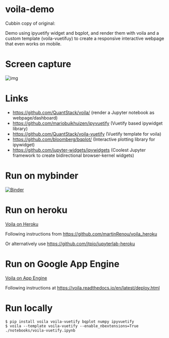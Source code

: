 # voila-demo

Cubbin copy of original:

Demo using ipyuetify widget and bqplot, and render them with voila and a custom template (voila-vuetifuy) to create a responsive interactive webpage that even works on mobile.

# Screen capture
![img](https://user-images.githubusercontent.com/1765949/61897777-1bae6280-af18-11e9-8fd0-7243510f2e1e.gif)

# Links
 * https://github.com/QuantStack/voila/ (render a Jupyter notebook as webpage/dashboard)
 * https://github.com/mariobuikhuizen/ipyvuetify (Vuetify based ipywidget library)
 * https://github.com/QuantStack/voila-vuetify (Vuetify template for voila)
 * https://github.com/bloomberg/bqplot/ (Interactive plotting library for ipywidget)
 * https://github.com/jupyter-widgets/ipywidgets (Coolest Jupyter framework to create bidirectional browser-kernel widgets)

# Run on mybinder
[![Binder](https://mybinder.org/badge_logo.svg)](https://mybinder.org/v2/gh/maartenbreddels/voila-demo/master?urlpath=voila%2Frender%2Fvoila-vuetify.ipynb)


# Run on heroku

[Voila on Heroku](https://voila-vuetify.herokuapp.com/)


Following instructions from https://github.com/martinRenou/voila_heroku

Or alternatively use https://github.com/jtpio/jupyterlab-heroku

# Run on Google App Engine

[Voila on App Engine](https://voila-demo.appspot.com/)

Following instructions at https://voila.readthedocs.io/en/latest/deploy.html


# Run locally
```
$ pip install voila voila-vuetify bqplot numpy ipyvuetify
$ voila --template voila-vuetify --enable_nbextensions=True ./notebooks/voila-vuetify.ipynb
```
